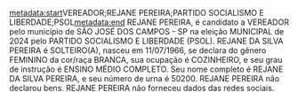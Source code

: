 <metadata:start>VEREADOR;REJANE PEREIRA;PARTIDO SOCIALISMO E LIBERDADE;PSOL<metadata:end>
REJANE PEREIRA, é candidato a VEREADOR pelo município de SÃO JOSÉ DOS CAMPOS - SP na eleição MUNICIPAL de 2024 pelo PARTIDO SOCIALISMO E LIBERDADE (PSOL). REJANE DA SILVA PEREIRA é SOLTEIRO(A), nasceu em 11/07/1966, se declara do gênero FEMININO da cor/raça BRANCA, sua ocupação é COZINHEIRO, e seu grau de instrução é ENSINO MÉDIO COMPLETO. Seu nome completo é REJANE DA SILVA PEREIRA, e seu número de urna é 50200.
REJANE PEREIRA não declarou bens.
REJANE PEREIRA não forneceu dados das redes sociais.
